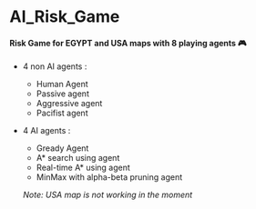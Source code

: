 # AI_Risk_Game
#### Risk Game for EGYPT and USA maps with 8 playing agents :video_game:
- 4 non AI agents :
  - Human Agent
  - Passive agent
  - Aggressive agent
  - Pacifist agent

- 4 AI agents :
  - Gready Agent
  - A* search using agent
  - Real-time A* using agent
  - MinMax with alpha-beta pruning agent
  
  *Note: USA map is not working in the moment*
